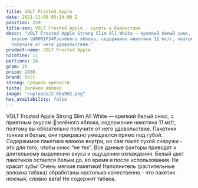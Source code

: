 ```yaml
---
title: VOLT Frosted Apple
date: 2021-11-08 05:14:00 Z
position: 259
title-seo: VOLT Frosted Apple - купить в Казахстане
descr: "VOLT Frosted Apple Strong Slim All White — крепкий белый снюс, с приятным
  вкусом \U0001F34Fзелёного яблока, содержание никотина 11 мг/г, поэтому вы обязательно
  получите от него удовольствие."
product-name: VOLT Frosted Apple
nicotine: 11
portions: 24
gram: 19
price: 2800
brand: Volt
strong: Средней крепости
taste: Зелёное яблоко
image: "/uploads/2-66a902.png"
has_availability: false
---
```


VOLT Frosted Apple Strong Slim All White — крепкий белый снюс, с приятным вкусом 🍏зелёного яблока, содержание никотина 11 мг/г, поэтому вы обязательно получите от него удовольствие. Пакетики тонкие и белые, они прекрасно умещаются прямо под губой. Содержимое пакетика влажое внутри, но сам пакет сухой снаружи - это для того, чтобы снюс “не тек”. Все данные факторы приводят к длительному выделению вкуса и ощущению охлаждения. Белый цвет пакетиков остается белым до, во время и после использования. Не красит зубы! Очень мягкие пакетики! Наполнитель (растительные волокна табака) обработаны настолько качественно - что пакетик нежный, словно вата! Не содержит табака.
